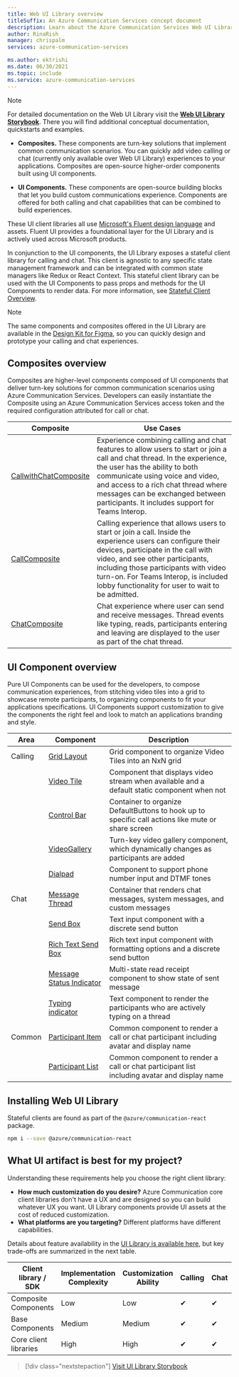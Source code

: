 ```yaml
---
title: Web UI Library overview
titleSuffix: An Azure Communication Services concept document
description: Learn about the Azure Communication Services Web UI Library.
author: RinaRish
manager: chrispalm
services: azure-communication-services

ms.author: ektrishi
ms.date: 06/30/2021
ms.topic: include
ms.service: azure-communication-services
---
```


> [!NOTE]
> For detailed documentation on the Web UI Library visit the [**Web UI Library Storybook**](https://azure.github.io/communication-ui-library). There you will find additional conceptual documentation, quickstarts and examples.

- **Composites.** 
  These components are turn-key solutions that implement common communication scenarios. You can quickly add video calling or chat (currently only available over Web UI Library) experiences to your applications. Composites are open-source higher-order components built using UI components.

- **UI Components.**
  These components are open-source building blocks that let you build custom communications experience. Components are offered for both calling and chat capabilities that can be combined to build experiences.

These UI client libraries all use [Microsoft's Fluent design language](https://developer.microsoft.com/fluentui/) and assets. Fluent UI provides a foundational layer for the UI Library and is actively used across Microsoft products.

In conjunction to the UI components, the UI Library exposes a stateful client library for calling and chat.
This client is agnostic to any specific state management framework and can be integrated with common state managers like Redux or React Context.
This stateful client library can be used with the UI Components to pass props and methods for the UI Components to render data. For more information, see [Stateful Client Overview](https://azure.github.io/communication-ui-library/?path=/docs/statefulclient-overview--page).

> [!NOTE]
> The same components and composites offered in the UI Library are available in the [Design Kit for Figma](https://www.figma.com/community/file/1095841357293210472), so you can quickly design and prototype your calling and chat experiences.  

## Composites overview

Composites are higher-level components composed of UI components that deliver turn-key solutions for common communication scenarios using Azure Communication Services.
Developers can easily instantiate the Composite using an Azure Communication Services access token and the required configuration attributed for call or chat.

| Composite    | Use Cases  | 
| ------------ | ---------- |
| [CallwithChatComposite](https://azure.github.io/communication-ui-library/?path=/docs/composites-call-with-chat-basicexample--basic-example) | Experience combining calling and chat features to allow users to start or join a call and chat thread. In the experience, the user has the ability to both communicate using voice and video, and access to a rich chat thread where messages can be exchanged between participants. It includes support for Teams Interop. |
| [CallComposite](https://azure.github.io/communication-ui-library/?path=/docs/composites-call-basicexample--basic-example) | Calling experience that allows users to start or join a call. Inside the experience users can configure their devices, participate in the call with video, and see other participants, including those participants with video turn-on. For Teams Interop, is included lobby functionality for user to wait to be admitted. |
| [ChatComposite](https://azure.github.io/communication-ui-library/?path=/docs/composites-chat-basicexample--basic-example)    | Chat experience where user can send and receive messages. Thread events like typing, reads, participants entering and leaving are displayed to the user as part of the chat thread.                                                                                                                          |
## UI Component overview

Pure UI Components can be used for the developers, to compose communication experiences, from stitching video tiles into a grid to showcase remote participants, to organizing components to fit your applications specifications.
UI Components support customization to give the components the right feel and look to match an applications branding and style.

| Area    | Component    | Description       |
| ------- | ------------ | ----------------- |
| Calling | [Grid Layout](https://azure.github.io/communication-ui-library/?path=/story/ui-components-gridlayout--grid-layout)                | Grid component to organize Video Tiles into an NxN grid                                            |
|         | [Video Tile](https://azure.github.io/communication-ui-library/?path=/story/ui-components-videotile--video-tile)                   | Component that displays video stream when available and a default static component when not        |
|         | [Control Bar](https://azure.github.io/communication-ui-library/?path=/story/ui-components-controlbar--control-bar)                | Container to organize DefaultButtons to hook up to specific call actions like mute or share screen |
|         | [VideoGallery](https://azure.github.io/communication-ui-library/?path=/story/ui-components-video-gallery--video-gallery)                                           | Turn-key video gallery component, which dynamically changes as participants are added               |
|         | [Dialpad](https://azure.github.io/communication-ui-library/?path=/docs/ui-components-dialpad--dialpad) | Component to support phone number input and DTMF tones |
| Chat    | [Message Thread](https://azure.github.io/communication-ui-library/?path=/story/ui-components-messagethread--message-thread)       | Container that renders chat messages, system messages, and custom messages                          |
|         | [Send Box](https://azure.github.io/communication-ui-library/?path=/story/ui-components-sendbox--send-box)                         | Text input component with a discrete send button                                                   |
|         | [Rich Text Send Box](https://azure.github.io/communication-ui-library/?path=/docs/ui-components-richtextsendbox--rich-text-send-box) | Rich text input component with formatting options and a discrete send button |
|         | [Message Status Indicator](https://azure.github.io/communication-ui-library/?path=/story/ui-components-messagestatusindicator--message-status-indicator)        | Multi-state read receipt component to show state of sent message                                   |
|         | [Typing indicator](https://azure.github.io/communication-ui-library/?path=/story/ui-components-typingindicator--typing-indicator) | Text component to render the participants who are actively typing on a thread                      |
| Common  | [Participant Item](https://azure.github.io/communication-ui-library/?path=/story/ui-components-participantitem--participant-item) | Common component to render a call or chat participant including avatar and display name            |
|         | [Participant List](https://azure.github.io/communication-ui-library/?path=/story/ui-components-participantlist--participant-list)                                 | Common component to render a call or chat participant list including avatar and display name       |

## Installing Web UI Library

Stateful clients are found as part of the `@azure/communication-react` package.

```bash
npm i --save @azure/communication-react
```

## What UI artifact is best for my project?

Understanding these requirements help you choose the right client library:

- **How much customization do you desire?** Azure Communication core client libraries don't have a UX and are designed so you can build whatever UX you want. UI Library components provide UI assets at the cost of reduced customization.
- **What platforms are you targeting?** Different platforms have different capabilities.

Details about feature availability in the [UI Library is available here](https://azure.github.io/communication-ui-library/?path=/story/use-cases--page), but key trade-offs are summarized in the next table.

| Client library / SDK  | Implementation Complexity | Customization Ability | Calling | Chat | [Teams Interop](../../teams-interop.md) |
| --------------------- | ------------------------- | --------------------- | ------- | ---- | ----------------------------------------------------------------------------------------------------- |
| Composite Components  | Low                       | Low                   | ✔       | ✔    | ✔                                                                                                     |
| Base Components       | Medium                    | Medium                | ✔       | ✔    | ✔                                                                                                     |
| Core client libraries | High                      | High                  | ✔       | ✔    | ✔                                                                                                     |

> [!div class="nextstepaction"]
> [Visit UI Library Storybook](https://azure.github.io/communication-ui-library)
 

